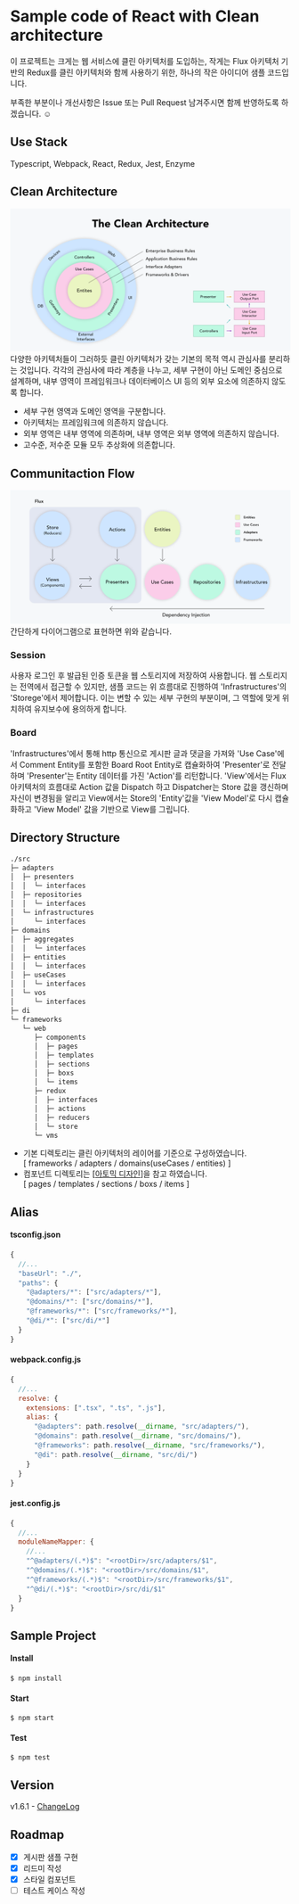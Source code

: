 # Sample code of React with Clean architecture
이 프로젝트는 크게는 웹 서비스에 클린 아키텍처를 도입하는, 작게는 Flux 아키텍처 기반의 Redux를 클린 아키텍처와 함께 사용하기 위한, 하나의 작은 아이디어 샘플 코드입니다.
  
부족한 부분이나 개선사항은 Issue 또는 Pull Request 남겨주시면 함께 반영하도록 하겠습니다. ☺️

## Use Stack
Typescript, Webpack, React, Redux, Jest, Enzyme

## Clean Architecture
![Alt Clean architecture](/_readme/clean-architecture.png)
다양한 아키텍처들이 그러하듯 클린 아키텍처가 갖는 기본의 목적 역시 관심사를 분리하는 것입니다. 각각의 관심사에 따라 계층을 나누고, 세부 구현이 아닌 도메인 중심으로 설계하며, 내부 영역이 프레임워크나 데이터베이스 UI 등의 외부 요소에 의존하지 않도록 합니다.   
  
* 세부 구현 영역과 도메인 영역을 구분합니다.
* 아키텍처는 프레임워크에 의존하지 않습니다.
* 외부 영역은 내부 영역에 의존하며, 내부 영역은 외부 영역에 의존하지 않습니다.
* 고수준, 저수준 모듈 모두 추상화에 의존합니다.

## Communitaction Flow
![Alt Communitaction Flow](/_readme/communication-flow-v5.png)
간단하게 다이어그램으로 표현하면 위와 같습니다.

### Session
사용자 로그인 후 발급된 인증 토큰을 웹 스토리지에 저장하여 사용합니다. 웹 스토리지는 전역에서 접근할 수 있지만, 샘플 코드는 위 흐름대로 진행하여 'Infrastructures'의 'Storege'에서 제어합니다. 이는 변할 수 있는 세부 구현의 부분이며, 그 역할에 맞게 위치하여 유지보수에 용의하게 합니다.

### Board
'Infrastructures'에서 통해 http 통신으로 게시판 글과 댓글을 가져와 'Use Case'에서 Comment Entity를 포함한 Board Root Entity로 캡슐화하여 'Presenter'로 전달하며 'Presenter'는 Entity 데이터를 가진 'Action'를 리턴합니다.
'View'에서는 Flux 아키텍처의 흐름대로 Action 값을 Dispatch 하고 Dispatcher는 Store 값을 갱신하며 자신이 변경됨을 알리고 View에서는 Store의 'Entity'값을 'View Model'로 다시 캡슐화하고 'View Model' 값을 기반으로 View를 그립니다.


## Directory Structure
```
./src
├─ adapters
│  ├─ presenters
│  │  └─ interfaces
│  ├─ repositories
│  │  └─ interfaces
│  └─ infrastructures
│     └─ interfaces
├─ domains
│  ├─ aggregates
│  │  └─ interfaces
│  ├─ entities
│  │  └─ interfaces
│  ├─ useCases
│  │  └─ interfaces
│  └─ vos
│     └─ interfaces
├─ di
└─ frameworks
   └─ web
      ├─ components
      │  ├─ pages
      │  ├─ templates
      │  ├─ sections
      │  ├─ boxs
      │  └─ items
      ├─ redux
      │  ├─ interfaces
      │  ├─ actions
      │  ├─ reducers
      │  └─ store
      └─ vms

```

* 기본 디렉토리는 클린 아키텍처의 레이어를 기준으로 구성하였습니다.  
[ frameworks / adapters / domains(useCases / entities) ]
* 컴포넌트 디렉토리는 [[아토믹 디자인](https://bradfrost.com/blog/post/atomic-web-design/#atoms)]을 참고 하였습니다.  
[ pages / templates / sections / boxs / items ]

## Alias
#### tsconfig.json
```js
{
  //...
  "baseUrl": "./",
  "paths": {
    "@adapters/*": ["src/adapters/*"],
    "@domains/*": ["src/domains/*"],
    "@frameworks/*": ["src/frameworks/*"],
    "@di/*": ["src/di/*"]
  }
}
```

#### webpack.config.js
```js
{
  //...
  resolve: {
    extensions: [".tsx", ".ts", ".js"],
    alias: { 
      "@adapters": path.resolve(__dirname, "src/adapters/"),
      "@domains": path.resolve(__dirname, "src/domains/"),
      "@frameworks": path.resolve(__dirname, "src/frameworks/"),
      "@di": path.resolve(__dirname, "src/di/")
    }
  }
}
```

#### jest.config.js
```js
{
  //...
  moduleNameMapper: { 
    //...
    "^@adapters/(.*)$": "<rootDir>/src/adapters/$1",
    "^@domains/(.*)$": "<rootDir>/src/domains/$1",
    "^@frameworks/(.*)$": "<rootDir>/src/frameworks/$1",
    "^@di/(.*)$": "<rootDir>/src/di/$1"
  }
}
```

## Sample Project
#### Install
```
$ npm install
```
#### Start
```
$ npm start
```
#### Test
```
$ npm test
```

## Version
v1.6.1 - [ChangeLog](https://github.com/falsy/react-with-clean-architecture/blob/master/changelog.md)

## Roadmap
- [x] 게시판 샘플 구현
- [x] 리드미 작성
- [x] 스타일 컴포넌트
- [ ] 테스트 케이스 작성
